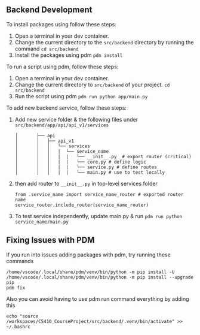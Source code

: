 ## Backend Development

To install packages using follow these steps:

1. Open a terminal in your dev container.
2. Change the current directory to the `src/backend` directory by running the command
   `cd src/backend`
4. Install the packages using pdm
   `pdm install`

To run a script using pdm, follow these steps:
1. Open a terminal in your dev container.
2. Change the current directory to `src/backend` of your project.
   `cd src/backend`
4. Run the script using pdm
   `pdm run python app/main.py`

To add new backend service, follow these steps:
   1. Add new service folder & the following files under `src/backend/app/api/api_v1/services`
      ```
      │       ├── api
      │       │   ├── api_v1
      │       │   │   └── services
      │       │   │   |  └── service_name
      │       │   │   |  |   └── __init__.py  # export router (critical)
      │       │   │   |  |   └── core.py # define logic
      │       │   │   |  |   └── service.py # define routes
      │       │   │   |  |   └── main.py # use to test locally
      ```
   2. then add router to `__init__.py` in top-level services folder
      ```
      from .service_name import service_name_router # exported router name
      service_router.include_router(service_name_router)      
      ```
   4. To test service independently, update main.py & run
      ```pdm run python service_name/main.py```
 

## Fixing Issues with PDM 

If you run into issues adding packages with pdm, try running these commands
```
/home/vscode/.local/share/pdm/venv/bin/python -m pip install -U 
/home/vscode/.local/share/pdm/venv/bin/python -m pip install --upgrade pip
pdm fix
```


Also you can avoid having to use pdm run command everything by adding this

```echo "source /workspaces/CS410_CourseProject/src/backend/.venv/bin/activate" >> ~/.bashrc```